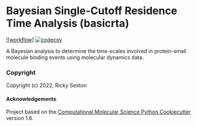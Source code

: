 Bayesian Single-Cutoff Residence Time Analysis (basicrta)
==============================
[//]: # (Badges)
[![workflow]](https://github.com/becksteinlab/basicrta/actions/workflows/python_project/badge.svg)
[![codecov](https://codecov.io/gh/Becksteinlab/basicrta/graph/badge.svg?token=WoGPuQEqNI)](https://codecov.io/gh/Becksteinlab/basicrta)

A Bayesian analysis to determine the time-scales involved in protein-small molecule binding events
using molecular dynamics data. 



### Copyright

Copyright (c) 2022, Ricky Sexton


#### Acknowledgements
 
Project based on the 
[Computational Molecular Science Python Cookiecutter](https://github.com/molssi/cookiecutter-cms) version 1.6.
